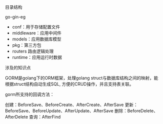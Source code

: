 目录结构

go-gin-eg
- conf：用于存储配置文件
- middleware：应用中间件
- models：应用数据库模型
- pkg：第三方包
- routers 路由逻辑处理
- runtime：应用运行时数据

涉及的知识点

GORM是golang下的ORM框架，处理golang struct与数据库结构之间的映射，能根据struct结构自动生成SQL, 方便的CRUD操作，并且支持表关联。


gorm所支持的回调方法：

创建：BeforeSave、BeforeCreate、AfterCreate、AfterSave
更新：BeforeSave、BeforeUpdate、AfterUpdate、AfterSave
删除：BeforeDelete、AfterDelete
查询：AfterFind
